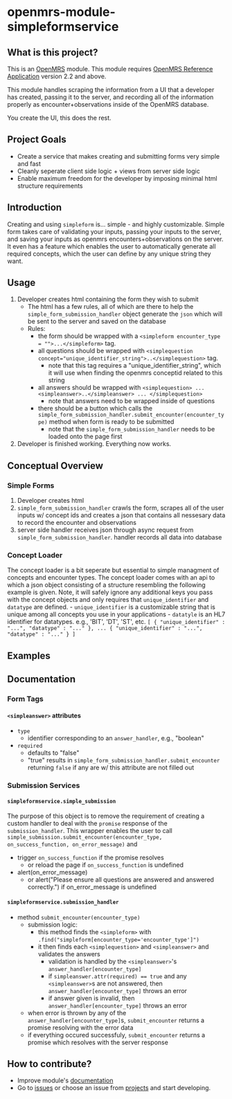 openmrs-module-simpleformservice
================================

## What is this project?

This is an [OpenMRS](http://openmrs.org/) module. This module requires [OpenMRS Reference Application](http://openmrs.org/download/) version 2.2 and above.

This module handles scraping the information from a UI that a developer has created, passing it to the server, and recording all of the information properly as encounter+observations inside of the OpenMRS database. 

You create the UI, this does the rest.


## Project Goals 
- Create a service that makes creating and submitting forms very simple and fast
- Cleanly seperate client side logic + views from server side logic
- Enable maximum freedom for the developer by imposing minimal html structure requirements


## Introduction 

Creating and using `simpleform` is... simple - and highly customizable. Simple form takes care of validating your inputs, passing your inputs to the server, and saving your inputs as openmrs encounters+observations on the server. It even has a feature which enables the user to automatically generate all required concepts, which the user can define by any unique string they want.

## Usage
1. Developer creates html containing the form they wish to submit
    - The html has a few rules, all of which are there to help the `simple_form_submission_handler` object generate the `json` which will be sent to the server and saved on the database
    - Rules:
        - the form should be wrapped with a `<simpleform encounter_type = "">...</simpleform>` tag. 
        - all questions should be wrapped with `<simplequestion concept="unique_identifier_string">..</simplequestion>` tag.
            - note that this tag requires a "unique_identifier_string", which it will use when finding the openmrs conceptid related to this string
        - all answers should be wrapped with `<simplequestion> ... <simpleanswer>..</simpleanswer> ... </simplequestion>`
            - note that answers need to be wrapped inside of questions
        - there should be a button which calls the `simple_form_submission_handler.submit_encounter(encounter_type)` method when form is ready to be submitted
            - note that the `simple_form_submission_handler` needs to be loaded onto the page first
2. Developer is finished working. Everything now works.


## Conceptual Overview
### Simple Forms
1. Developer creates html
2. `simple_form_submission_handler` crawls the form, scrapes all of the user inputs w/ concept ids and creates a json that contains all nessesary data to record the encounter and observations
3. server side handler receives json through async request from `simple_form_submission_handler`. handler records all data into database

### Concept Loader
The concept loader is a bit seperate but essential to simple managment of concepts and encounter types. The concept loader comes with an api to which a json object consisting of a structure resembling the following example is given. Note, it will safely ignore any additional keys you pass with the concept objects and only requires that `unique_identifier` and  `datatype` are defined. 
    - `unique_identifier` is a customizable string that is unique among all concepts you use in your applications
    - `datatyle` is an HL7 identifier for datatypes. e.g., 'BIT', 'DT', 'ST', etc.
    ```
    [
        {
            "unique_identifier" : "...",
            "datatype" : "..."
        },
        ...
        {
            "unique_identifier" : "...",
            "datatype" : "..."
        }
    ]
    ```

## Examples


## Documentation

### Form Tags
#### `<simpleanswer>` attributes
- `type`
    - identifier corresponding to an `answer_handler`, e.g., "boolean"
- `required`
    - defaults to "false"
    - "true" results in `simple_form_submission_handler.submit_encounter` returning `false` if any are w/ this attribute are not filled out
    
    
### Submission Services

#### `simpleformservice.simple_submission`

The purpose of this object is to remove the requirement of creating a custom handler to deal with the `promise` response of the `submission_handler`.
This wrapper enables the user to call `simple_submission.submit_encounter(encounter_type, on_success_function, on_error_message)` and 
- trigger `on_success_function` if the promise resolves
    - or reload the page if  `on_success_function` is undefined
- alert(on_error_message)  
    - or alert("Please ensure all questions are answered and answered correctly.") if on_error_message is undefined

#### `simpleformservice.submission_handler` 
- method `submit_encounter(encounter_type)`
    - submission logic:
        - this method finds the `<simpleform>` with `.find("simpleform[encounter_type='encounter_type']")`
        - it then finds each `<simplequestion>` and `<simpleanswer>` and validates the answers
            - validation is handled by the `<simpleanswer>`'s `answer_handler[encounter_type]`
            - if `simpleanswer.attr(required) == true` and any `<simpleanswer>`s are not answered, then `answer_handler[encounter_type]` throws an error
            - if answer given is invalid, then `answer_handler[encounter_type]` throws an error 
    - when error is thrown by any of the `answer_handler[encounter_type]`s, `submit_encounter` returns a promise resolving with the error data
    - if everything occured successfuly, `submit_encounter` returns a promise which resolves with the server response  
    
            

## How to contribute?
 - Improve module's [documentation](https://github.com/personalcancertoolkit/openmrs-module-simpleformservice/wiki) 
 - Go to [issues](https://github.com/personalcancertoolkit/openmrs-module-simpleformservice/issues) or choose an issue from [projects](https://github.com/personalcancertoolkit/openmrs-module-simpleformservice/projects) and start developing.
